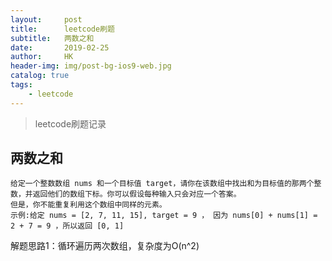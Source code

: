 ```yaml
---
layout:     post
title:      leetcode刷题
subtitle:   两数之和
date:       2019-02-25
author:     HK
header-img: img/post-bg-ios9-web.jpg
catalog: true
tags:
    - leetcode
---
```

>leetcode刷题记录

## 两数之和
    给定一个整数数组 nums 和一个目标值 target，请你在该数组中找出和为目标值的那两个整数，并返回他们的数组下标。你可以假设每种输入只会对应一个答案。
    但是，你不能重复利用这个数组中同样的元素。
    示例:给定 nums = [2, 7, 11, 15], target = 9 ， 因为 nums[0] + nums[1] = 2 + 7 = 9 ，所以返回 [0, 1]
    
解题思路1：循环遍历两次数组，复杂度为O(n^2)

